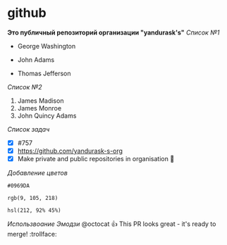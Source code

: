 # github
**Это публичный репозиторий организации "yandurask's"**
*Список №1* 
- George Washington
* John Adams
+ Thomas Jefferson

*Список №2*
1. James Madison
2. James Monroe 
3. John Quincy Adams

*Список задач*
- [x] #757
- [x] https://github.com/yandurask-s-org
- [x] Make private and public repositories in organisation :tada:

*Добавление цветов*

`#0969DA`

`rgb(9, 105, 218)`

`hsl(212, 92% 45%)`

*Использвоание Эмодзи*
@octocat :+1: This PR looks great - it's ready to merge! :trollface:

